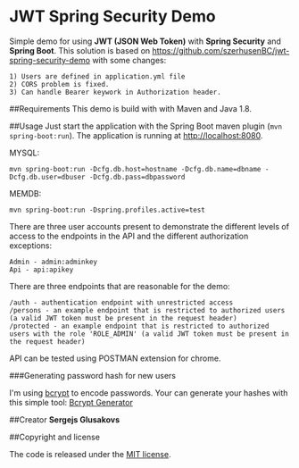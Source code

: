 # JWT Spring Security Demo
Simple demo for using **JWT (JSON Web Token)** with **Spring Security** and
**Spring Boot**. This solution is based on https://github.com/szerhusenBC/jwt-spring-security-demo with some changes:
```
1) Users are defined in application.yml file
2) CORS problem is fixed.
3) Can handle Bearer keywork in Authorization header.
```

##Requirements
This demo is build with with Maven and Java 1.8.

##Usage
Just start the application with the Spring Boot maven plugin (`mvn spring-boot:run`). The application is
running at [http://localhost:8080](http://localhost:8080).

MYSQL:
```
mvn spring-boot:run -Dcfg.db.host=hostname -Dcfg.db.name=dbname -Dcfg.db.user=dbuser -Dcfg.db.pass=dbpassword
```
MEMDB:
```
mvn spring-boot:run -Dspring.profiles.active=test
```
There are three user accounts present to demonstrate the different levels of access to the endpoints in
the API and the different authorization exceptions:
```
Admin - admin:adminkey
Api - api:apikey
```

There are three endpoints that are reasonable for the demo:
```
/auth - authentication endpoint with unrestricted access
/persons - an example endpoint that is restricted to authorized users (a valid JWT token must be present in the request header)
/protected - an example endpoint that is restricted to authorized users with the role 'ROLE_ADMIN' (a valid JWT token must be present in the request header)
```

API can be tested using POSTMAN extension for chrome.

###Generating password hash for new users

I'm using [bcrypt](https://en.wikipedia.org/wiki/Bcrypt) to encode passwords. Your can generate your hashes with this simple tool: [Bcrypt Generator](https://www.bcrypt-generator.com)

##Creator
**Sergejs Glusakovs**

##Copyright and license

The code is released under the [MIT license](LICENSE?raw=true).
